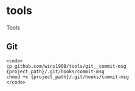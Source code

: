# tools
Tools

## Git
    <code>
    cp github.com/wins1908/tools/git__commit-msg {project_path}/.git/hooks/commit-msg
    chmod +x {project_path}/.git/hooks/commit-msg
    </code>